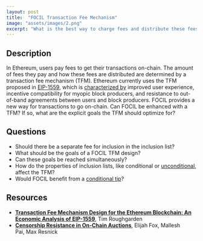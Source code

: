 ```yaml
---
layout: post
title:  "FOCIL Transaction Fee Mechanism"
image: "assets/images/2.png"
excerpt: "What is the best way to charge fees and distribute these fees for inclusion in the inclusion list? How should “best” be defined?"
---
```


## Description

In Ethereum, users pay fees to get their transactions on-chain. The amount of fees they pay and how these fees are distributed are determined by a transaction fee mechanism (TFM). Ethereum currently uses the TFM proposed in [EIP-1559](https://eips.ethereum.org/EIPS/eip-1559), which is [characterized by](https://timroughgarden.org/papers/eip1559.pdf) improved user experience, incentive compatibility for myopic block producers, and resistance to out-of-band agreements between users and block producers. FOCIL provides a new way for transactions to go on-chain. Can FOCIL be enhanced with a TFM? If so, what are the explicit goals the TFM should optimize for?

## Questions

- Should there be a separate fee for inclusion in the inclusion list?
- What should be the goals of a FOCIL TFM design?
- Can these goals be reached simultaneously?
- How do the properties of inclusion lists, like conditional or [unconditional](https://ethresear.ch/t/unconditional-inclusion-lists/18500), affect the TFM?
- Would FOCIL benefit from a [conditional tip](https://arxiv.org/abs/2301.13321)?

## Resources

- [**Transaction Fee Mechanism Design for the Ethereum Blockchain:
An Economic Analysis of EIP-1559**](https://timroughgarden.org/papers/eip1559.pdf), Tim Roughgarden
- [**Censorship Resistance in On-Chain Auctions**](https://arxiv.org/abs/2301.13321), Elijah Fox, Mallesh Pai, Max Resnick
    